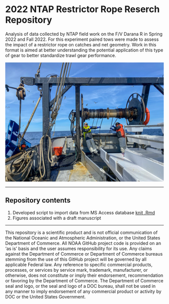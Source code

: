 # 2022 NTAP Restrictor Rope Reserch Repository

Analysis of data collected by NTAP field work on the F/V Darana R in Spring 2022 and Fall 2022. For this experiment paired tows were made to assess the impact of a restrictor rope on catches and net geometry. Work in this format is aimed at better understanding the potential application of this type of gear to better standardize trawl gear performance.

![](./images/IMG_1622.jpeg "Haul back")

---

## Repository contents

1. Developed script to import data from MS Access database [knit .Rmd](https://github.com/AJONES8/PEMAD_CRB_NTAP_RESTRICTOR_ROPE_EXP/blob/main/FMRD_CRB_NTAP_Restrictor_Rev_Oct_v1.md)
2. Figures associated with a draft manuscript


---
This repository is a scientific product and is not official communication of the National Oceanic and Atmospheric Administration, or the United States Department of Commerce. All NOAA GitHub project code is provided on an ‘as is’ basis and the user assumes responsibility for its use. Any claims against the Department of Commerce or Department of Commerce bureaus stemming from the use of this GitHub project will be governed by all applicable Federal law. Any reference to specific commercial products, processes, or services by service mark, trademark, manufacturer, or otherwise, does not constitute or imply their endorsement, recommendation or favoring by the Department of Commerce. The Department of Commerce seal and logo, or the seal and logo of a DOC bureau, shall not be used in any manner to imply endorsement of any commercial product or activity by DOC or the United States Government.

